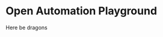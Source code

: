 Open Automation Playground
==========================

Here be dragons

```{bpmn-to-image} example.bpmn
```

<!-- https://myst-parser.readthedocs.io/ -->

